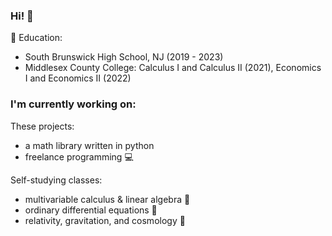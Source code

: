 ### Hi! 👋

🏫 Education: 
* South Brunswick High School, NJ (2019 - 2023)
* Middlesex County College: Calculus I and Calculus II (2021), Economics I and Economics II (2022)

### I'm currently working on:

These projects:
* a math library written in python
* freelance programming 💻

Self-studying classes:
* multivariable calculus & linear algebra 🧮 
* ordinary differential equations 🎢
* relativity, gravitation, and cosmology 🔭


